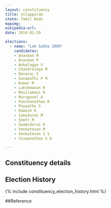 ```yaml
---
layout: constituency
title: Viluppuram
state: Tamil Nadu
mapimg: 
wikipedia-url: 
date: 2014-01-29

elections: 
  - name: "Lok Sabha 2009"
    candidates: 
    - Anandan M 
    - Anandan P 
    - Anbalagan V 
    - Chandralega M 
    - Devaraj G 
    - Ganapathi P M 
    - Kumar M 
    - Lakshmanan R 
    - Masilamani R 
    - Murugavel A 
    - Panchanathan R 
    - Poyyathu S 
    - Ramesh K 
    - Samidurai M 
    - Shett M 
    - Swamidurai K 
    - Venkatesan M 
    - Venkatesan S S 
    - Viswanathan S A 

---
```

## Constituency details


## Election History
{% include constituency_election_history.html %}

##Reference
